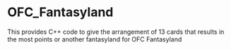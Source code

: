 # OFC_Fantasyland
This provides C++ code to give the arrangement of 13 cards that results in the most points or another fantasyland for OFC Fantasyland
